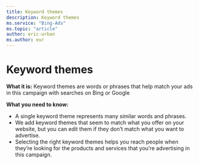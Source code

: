 ```yaml
---
title: Keyword themes
description: Keyword themes
ms.service: "Bing-Ads"
ms.topic: "article"
author: eric-urban
ms.author: eur
---
```


# Keyword themes

**What it is:**    Keyword themes are words or phrases that help match your ads in this campaign with searches on Bing or Google

**What you need to know:**
- A single keyword theme represents many similar words and phrases.
- We add keyword themes that seem to match what you offer on your website, but you can edit them if they don’t match what you want to advertise.
- Selecting the right keyword themes helps you reach people when they’re looking for the products and services that you’re advertising in this campaign.


